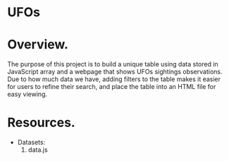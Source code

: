 # UFOs
# Overview.
The purpose of this project is to build a unique table using data stored in JavaScript array and a webpage that shows UFOs sightings observations. Due to how much data we have, adding filters to the table makes it easier for users to refine their search, and place the table into an HTML file for easy viewing.

# Resources.
* Datasets:
    1) data.js
